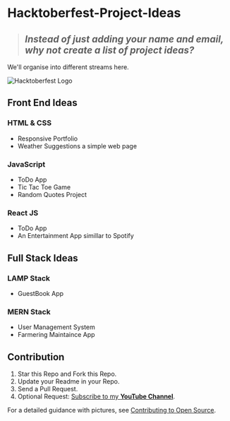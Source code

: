 # Hacktoberfest-Project-Ideas

> ## *Instead of just adding your name and email, why not create a list of project ideas?*

We'll organise into different streams here.

![Hacktoberfest Logo](./hacktoberfest.webp)

## Front End Ideas

### HTML & CSS

* Responsive Portfolio
* Weather Suggestions a simple web page

### JavaScript

* ToDo App
* Tic Tac Toe Game
* Random Quotes Project

### React JS

* ToDo App
* An Entertainment App simillar to Spotify

## Full Stack Ideas

### LAMP Stack

* GuestBook App

### MERN Stack

* User Management System
* Farmering Maintaince App


## Contribution

1. Star this Repo and Fork this Repo.
2. Update your Readme in your Repo.
3. Send a Pull Request.
4. Optional Request: [Subscribe to my **YouTube Channel**](https://www.youtube.com/praveenscience?sub_confirmation=1).

For a detailed guidance with pictures, see [Contributing to Open Source](https://github.com/CatsInTech/Rezume/blob/master/CONTRIBUTING.md).
